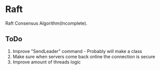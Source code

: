 # Raft
Raft Consensus Algorithm(Incomplete).

## ToDo
1. Improve "SendLeader" command - Probably will make a class
2. Make sure when servers come back online the connection is secure
3. Improve amount of threads logic